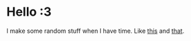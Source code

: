 # Hello :3
I make some random stuff when I have time.
Like [this]([this](https://github.com/F-iiral/Bonfire)) and [that](https://github.com/F-iiral/Cascade).
